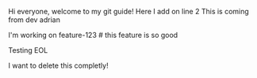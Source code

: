 Hi everyone, welcome to my git guide!
Here I add on line 2
This is coming from dev adrian

I'm working on feature-123 # this feature is so good

Testing EOL

I want to delete this completly!
